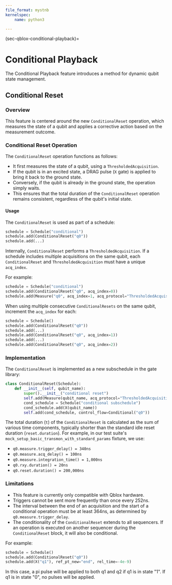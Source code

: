 ```yaml
---
file_format: mystnb
kernelspec:
    name: python3

---
```

(sec-qblox-conditional-playback)=

# Conditional Playback

The Conditional Playback feature introduces a method for dynamic qubit state management.

## Conditional Reset

### Overview

This feature is centered around the new `ConditionalReset` operation, which measures the state of a qubit and applies a corrective action based on the measurement outcome.

### Conditional Reset Operation

The `ConditionalReset` operation functions as follows:
- It first measures the state of a qubit, using a `ThresholdedAcquisition`.
- If the qubit is in an excited state, a DRAG pulse (`X` gate) is applied to bring it back to the ground state.
- Conversely, if the qubit is already in the ground state, the operation simply waits.
- This ensures that the total duration of the `ConditionalReset` operation remains consistent, regardless of the qubit's initial state.

#### Usage

The `ConditionalReset` is used as part of a schedule:

```python
schedule = Schedule("conditional")
schedule.add(ConditionalReset("q0"))
schedule.add(...)
```

Internally, `ConditionalReset` performs a `ThresholdedAcquisition`. If a schedule includes multiple acquisitions on the same qubit, each `ConditionalReset` and `ThresholdedAcquisition` must have a unique `acq_index`.

For example:

```python
schedule = Schedule("conditional")
schedule.add(ConditionalReset("q0", acq_index=0))
schedule.add(Measure("q0", acq_index=1, acq_protocol="ThresholdedAcquisition"))
```

When using multiple consecutive `ConditionalResets` on the same qubit, increment the `acq_index` for each:

```python
schedule = Schedule()
schedule.add(ConditionalReset("q0"))
schedule.add(...)
schedule.add(ConditionalReset("q0", acq_index=1))
schedule.add(...)
schedule.add(ConditionalReset("q0", acq_index=2))
```



### Implementation

The `ConditionalReset` is implemented as a new subschedule in the gate library:

```python
class ConditionalReset(Schedule):
    def __init__(self, qubit_name):
        super().__init__("conditional reset")
        self.add(Measure(qubit_name, acq_protocol="ThresholdedAcquisition"))
        cond_schedule = Schedule("conditional subschedule")
        cond_schedule.add(X(qubit_name))
        self.add(cond_schedule, control_flow=Conditional("q0"))
```

The total duration (`t`) of the `ConditionalReset` is calculated as the sum of various time components, typically shorter than the standard idle reset duration (`reset.duration`). For example, in our test suite's `mock_setup_basic_transmon_with_standard_params` fixture, we use:

- `q0.measure.trigger_delay() = 340ns`
- `q0.measure.acq_delay() = 100ns`
- `q0.measure.integration_time() = 1,000ns`
- `q0.rxy.duration() = 20ns`
- `q0.reset.duration() = 200,000ns`

### Limitations

- This feature is currently only compatible with Qblox hardware.
- Triggers cannot be sent more frequently than once every 252ns.
- The interval between the end of an acquisition and the start of a conditional operation must be at least 364ns, as determined by `q0.measure.trigger_delay`.
- The conditionality of the `ConditionalReset` extends to all sequencers. If an operation is executed on another sequencer during the `ConditionalReset` block, it will also be conditional.

For example:

```python
schedule = Schedule()
schedule.add(ConditionalReset("q0"))
schedule.add(X("q1"), ref_pt_new="end", rel_time=-4e-9)
```

In this case, a pi pulse will be applied to both q1 and q2 if q1 is in state "1". If q1 is in state "0", no pulses will be applied.

